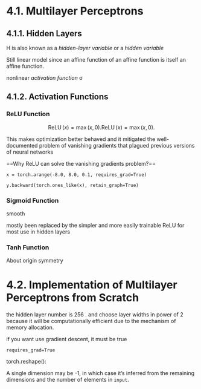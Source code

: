 # 4.1. Multilayer Perceptrons

## 4.1.1. Hidden Layers



 H is also known as a *hidden-layer variable* or a *hidden variable*



Still linear model since an affine function of an affine function is itself an affine function.

nonlinear *activation function* σ



## 4.1.2. Activation Functions

### ReLU Function

$$ {\operatorname{ReLU}(x) = \max(x, 0).}
\operatorname{ReLU}(x) = \max(x, 0).
$$

This makes optimization better behaved and it mitigated the well-documented problem of vanishing gradients that plagued previous versions of neural networks 

==Why ReLU can solve the vanishing gradients problem?==

```
x = torch.arange(-8.0, 8.0, 0.1, requires_grad=True)

```

```
y.backward(torch.ones_like(x), retain_graph=True)
```



### Sigmoid Function

smooth 

 mostly been replaced by the simpler and more easily trainable ReLU for most use in hidden layers 

### Tanh Function

About origin symmetry 



# 4.2. Implementation of Multilayer Perceptrons from Scratch



the hidden layer number is 256 . and choose layer widths in power of  2 because it will be computationally efficient due to the mechanism of memory allocation.



if you want use gradient descent, it must be true

```
requires_grad=True
```



torch.reshape():

A single dimension may be -1, in which case it’s inferred from the remaining dimensions and the number of elements in `input`.

